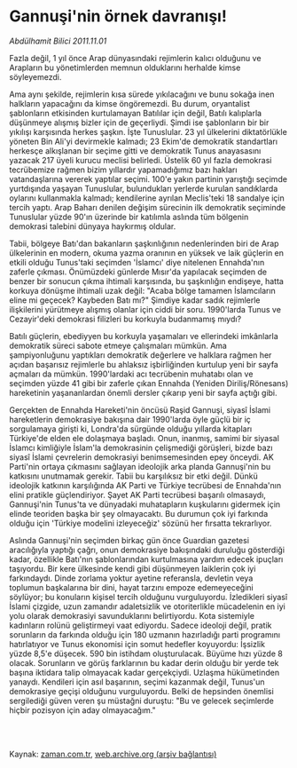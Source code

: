 # Gannuşi'nin  örnek davranışı!

*Abdülhamit Bilici 2011.11.01*

<td class="columnist-detail">
<p>Fazla değil, 1 yıl önce Arap dünyasındaki rejimlerin kalıcı olduğunu ve Arapların bu yönetimlerden memnun olduklarını herhalde kimse söyleyemezdi.</p>
<p>
<div id="haberMetinDiv">
<p>Ama aynı şekilde, rejimlerin kısa sürede yıkılacağını ve bunu sokağa inen halkların yapacağını da kimse öngöremezdi. Bu durum, oryantalist şablonların etkisinden kurtulamayan Batılılar için değil, Batılı kalıplarla düşünmeye alışmış bizler için de geçerliydi. Şimdi ise şablonların bir bir yıkılışı karşısında herkes şaşkın. İşte Tunuslular. 23 yıl ülkelerini diktatörlükle yöneten Bin Ali'yi devirmekle kalmadı; 23 Ekim'de demokratik standartları herkesçe alkışlanan bir seçime gitti ve demokratik Tunus anayasasını yazacak 217 üyeli kurucu meclisi belirledi. Üstelik 60 yıl fazla demokrasi tecrübemize rağmen bizim yıllardır yapamadığımız bazı hakları vatandaşlarına vererek yaptılar seçimi. 100'e yakın partinin yarıştığı seçimde yurtdışında yaşayan Tunuslular, bulundukları yerlerde kurulan sandıklarda oylarını kullanmakla kalmadı; kendilerine ayrılan Meclis'teki 18 sandalye için tercih yaptı. Arap Baharı denilen değişim sürecinin ilk demokratik seçiminde Tunuslular yüzde 90'ın üzerinde bir katılımla aslında tüm bölgenin demokrasi talebini dünyaya haykırmış oldular.
<p>Tabii, bölgeye Batı'dan bakanların şaşkınlığının nedenlerinden biri de Arap ülkelerinin en modern, okuma yazma oranının en yüksek ve laik güçlerin en etkili olduğu Tunus'taki seçimden 'İslamcı' diye nitelenen Ennahda'nın zaferle çıkması. Önümüzdeki günlerde Mısır'da yapılacak seçimden de benzer bir sonucun çıkma ihtimali karşısında, bu şaşkınlığın endişeye, hatta korkuya dönüşme ihtimali uzak değil: "Acaba bölge tamamen İslamcıların eline mi geçecek? Kaybeden Batı mı?" Şimdiye kadar sadık rejimlerle ilişkilerini yürütmeye alışmış olanlar için ciddi bir soru. 1990'larda Tunus ve Cezayir'deki demokrasi filizleri bu korkuyla budanmamış mıydı?
<p>Batılı güçlerin, ebediyyen bu korkuyla yaşamaları ve ellerindeki imkânlarla demokratik süreci sabote etmeye çalışmaları mümkün. Ama şampiyonluğunu yaptıkları demokratik değerlere ve halklara rağmen her açıdan başarısız rejimlerle bu ahlaksız işbirliğinden kurtulup yeni bir sayfa açmaları da mümkün. 1990'lardaki acı tecrübenin muhatabı olan ve seçimden yüzde 41 gibi bir zaferle çıkan Ennahda (Yeniden Diriliş/Rönesans) hareketinin yaşananlardan önemli dersler çıkarıp yeni bir sayfa açtığı gibi.
<p>Gerçekten de Ennahda Hareketi'nin öncüsü Raşid Gannuşi, siyasî İslami hareketlerin demokrasiye bakışına dair 1990'larda öyle güçlü bir iç sorgulamaya girişti ki, Londra'da sürgünde olduğu yıllarda kitapları Türkiye'de elden ele dolaşmaya başladı. Onun, inanmış, samimi bir siyasal İslamcı kimliğiyle İslam'la demokrasinin çelişmediği görüşleri, bizde bazı siyasî İslami çevrelerin demokrasiyi benimsemesinden epey önceydi. AK Parti'nin ortaya çıkmasını sağlayan ideolojik arka planda Gannuşi'nin bu katkısını unutmamak gerekir. Tabii bu karşılıksız bir etki değil. Dünkü ideolojik katkının karşılığında AK Parti ve Türkiye tecrübesi de Ennahda'nın elini pratikle güçlendiriyor. Şayet AK Parti tecrübesi başarılı olmasaydı, Gannuşi'nin Tunus'ta ve dünyadaki muhatapların kuşkularını gidermek için elinde teoriden başka bir şey olmayacaktı. Bu durumun çok iyi farkında olduğu için 'Türkiye modelini izleyeceğiz' sözünü her fırsatta tekrarlıyor.
<p>Aslında Gannuşi'nin seçimden birkaç gün önce Guardian gazetesi aracılığıyla yaptığı çağrı, onun demokrasiye bakışındaki duruluğu gösterdiği kadar, özellikle Batı'nın şablonlarından kurtulmasına yardım edecek ipuçları taşıyordu. Bir kere ülkesinde kendi gibi düşünmeyen laiklerin çok iyi farkındaydı. Dinde zorlama yoktur ayetine referansla, devletin veya toplumun başkalarına bir dini, hayat tarzını empoze edemeyeceğini söylüyor; bu konuların kişisel tercih olduğunu vurguluyordu. İzledikleri siyasî İslami çizgide, uzun zamandır adaletsizlik ve otoriterlikle mücadelenin en iyi yolu olarak demokrasiyi savunduklarını belirtiyordu. Kota sistemiyle kadınların rolünü geliştirmeyi vaat ediyordu. Sadece ideoloji değil, pratik sorunların da farkında olduğu için 180 uzmanın hazırladığı parti programını hatırlatıyor ve Tunus ekonomisi için somut hedefler koyuyordu: İşsizlik yüzde 8,5'e düşecek. 590 bin istihdam oluşturulacak. Büyüme hızı yüzde 8 olacak. Sorunların ve görüş farklarının bu kadar derin olduğu bir yerde tek başına iktidara talip olmayacak kadar gerçekçiydi. Uzlaşma hükümetinden yanaydı. Kendileri için asıl başarının, seçimi kazanmak değil, Tunus'un demokrasiye geçişi olduğunu vurguluyordu. Belki de hepsinden önemlisi sergilediği güven veren şu müstağni duruştu: "Bu ve gelecek seçimlerde hiçbir pozisyon için aday olmayacağım." </p></p></p></p></p></div>
</p>


<p><br>
		 </br></p></td>

Kaynak: [zaman.com.tr](http://zaman.com.tr/yazar.do?yazino=1197132), [web.archive.org (arşiv bağlantısı)](http://web.archive.org/web/20120118125523/http://zaman.com.tr:80/yazar.do?yazino=1197132)
